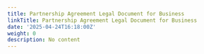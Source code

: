 ```yaml
---
title: Partnership Agreement Legal Document for Business
linkTitle: Partnership Agreement Legal Document for Business
date: '2025-04-24T16:18:00Z'
weight: 0
description: No content
---
```



